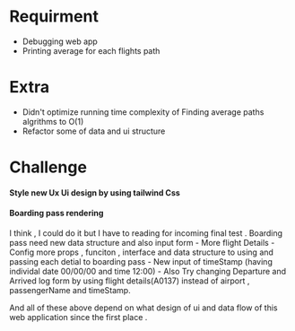 
# Requirment

- Debugging web app 
- Printing average for each flights path


# Extra
- Didn't optimize running time complexity of Finding average paths algrithms to O(1)
- Refactor some of data and ui structure


# Challenge

#### Style new Ux Ui design by using tailwind Css

#### Boarding pass rendering 

I think , I could do it but I have to reading for incoming final test . 
    Boarding pass need new data structure and also input form
    - More flight Details
    - Config more props , funciton , interface and data structure to using and passing each detial to boarding pass 
    - New input of timeStamp (having individal date 00/00/00 and time 12:00) 
    - Also Try changing Departure and Arrived log form by using flight details(A0137) instead of airport , passengerName and timeStamp.
        
And all of these above depend on what design of ui and data flow of this web application since the first place . 

 


